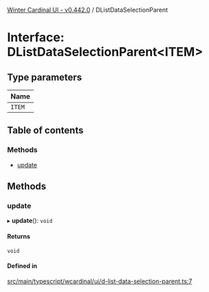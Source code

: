 [Winter Cardinal UI - v0.442.0](../index.md) / DListDataSelectionParent

# Interface: DListDataSelectionParent\<ITEM\>

## Type parameters

| Name |
| :------ |
| `ITEM` |

## Table of contents

### Methods

- [update](DListDataSelectionParent.md#update)

## Methods

### update

▸ **update**(): `void`

#### Returns

`void`

#### Defined in

[src/main/typescript/wcardinal/ui/d-list-data-selection-parent.ts:7](https://github.com/winter-cardinal/winter-cardinal-ui/blob/v0.442.0/src/main/typescript/wcardinal/ui/d-list-data-selection-parent.ts#L7)

